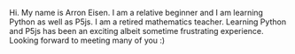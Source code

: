 Hi. My name is Arron Eisen. I am a relative beginner and I am learning Python as well as P5js. I am a retired mathematics teacher. Learning Python and P5js has been an exciting albeit sometime frustrating experience. Looking forward to meeting many of you :)

<!---
arroneisen/arroneisen is a ✨ special ✨ repository because its `README.md` (this file) appears on your GitHub profile.
You can click the Preview link to take a look at your changes.
--->
